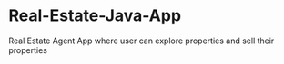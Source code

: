 # Real-Estate-Java-App
Real Estate Agent App where user can explore properties and sell their properties
